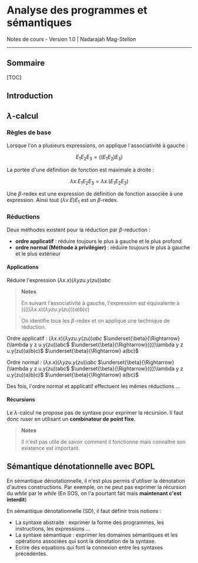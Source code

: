 Analyse des programmes et sémantiques
=====================

Notes de cours - Version 1.0 | Nadarajah Mag-Stellon


----------

Sommaire
---------
[TOC]



Introduction
---------

$\lambda$-calcul
---------

### Règles de base

Lorsque l'on a plusieurs expressions, on applique l'associativité à gauche :

$$E_{1} E_{2} E_{3} = ((E_{1} E_{2}) E_{3}) $$

La portée d'une définition de fonction est maximale à droite :

$$ \lambda x.E_{1} E_{2} E_{3} = \lambda x.(E_{1} E_{2} E_{3}) $$

Une $\beta$-redex est une expression de définition de fonction associée à une expression.
Ainsi tout $(\lambda v.E)E_{1}$ est un $\beta$-redex.


### Réductions

Deux méthodes existent pour la réduction par $\beta$-reduction :

-   **ordre applicatif** : réduire toujours le plus à gauche et le plus profond
-   **ordre normal (Méthode à privilégier)** : réduire toujours le plus à gauche et le plus extérieur

#### Applications

Réduire l'expression $(\lambda x.x)(\lambda y z u.y(zu))abc$

> **Notes**
>
> En suivant l'associativité à gauche, l'expression est équivalente à $(((((\lambda x.x)(\lambda y z u.y(zu)))a)b)c)$
>
> On identifie tous les $\beta$-redex et on applique une technique de réduction.


Ordre applicatif 
:   $(\lambda x.x)(\lambda y z u.y(zu))abc$
    $\underset{\beta}{\Rightarrow} (\lambda y z u.y(zu))abc$
    $\underset{\beta}{\Rightarrow}((((\lambda y z u.y(zu))a)b)c)$
    $\underset{\beta}{\Rightarrow} a(bc)$

    
Ordre normal 
:   $(\lambda x.x)(\lambda y z u.y(zu))abc$
    $\underset{\beta}{\Rightarrow} (\lambda y z u.y(zu))abc$
    $\underset{\beta}{\Rightarrow}((((\lambda y z u.y(zu))a)b)c)$
    $\underset{\beta}{\Rightarrow} a(bc)$

Des fois, l'ordre normal et applicatif effectuent les mêmes réductions ...

#### Récursions
 Le $\lambda$-calcul ne propose pas de syntaxe pour exprimer la récursion.
 Il faut donc ruser en utilisant un **combinateur de point fixe**.

> **Notes**
>
> Il n'est pas utile de savoir comment il fonctionne 
> mais connaître son existence est important.


Sémantique dénotationnelle avec BOPL
---------

En sémantique dénotationnelle, il n'est plus permis d'utiliser la dénotation d'autres constructions.
Par exemple, on ne peut pas exprimer la récursion du *while* par le *while* (En SOS, on l'a pourtant fait mais **maintenant c'est interdit**)

En sémantique dénotationnelle (SD), il faut définir trois notions :

- La syntaxe abstraite : exprimer la forme des programmes, les instructions, les expressions ...
- La syntaxe sémantique : exprimer les domaines sémantiques et les opérations associées qui sont la dénotation de la syntaxe.
- Ecrire des equations qui font la connexion entre les syntaxes précédentes.

